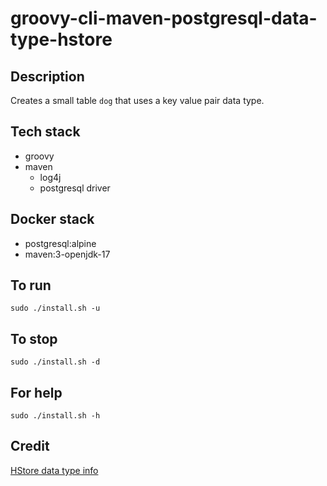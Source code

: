 # groovy-cli-maven-postgresql-data-type-hstore

## Description
Creates a small table `dog` that uses
a key value pair data type.

## Tech stack
- groovy
- maven
  - log4j
  - postgresql driver

## Docker stack
- postgresql:alpine
- maven:3-openjdk-17

## To run
`sudo ./install.sh -u`

## To stop
`sudo ./install.sh -d`

## For help
`sudo ./install.sh -h`

## Credit
[HStore data type info](https://www.postgresqltutorial.com/postgresql-tutorial/postgresql-hstore/)
